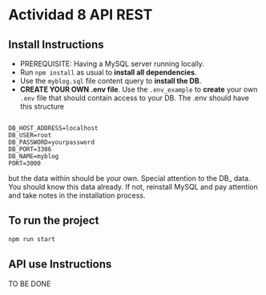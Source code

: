 # Actividad 8 API REST

## Install Instructions

- PREREQUISITE: Having a MySQL server running locally.
- Run `npm install` as usual to **install all dependencies**.
- Use the `myblog.sql` file content query to **install the DB**.
- **CREATE YOUR OWN .env file**. Use the `.env_example` to **create** your own `.env` file that should contain access to your DB. The .env should have this structure

```

DB_HOST_ADDRESS=localhost
DB_USER=root
DB_PASSWORD=yourpassword
DB_PORT=3306
DB_NAME=myblog
PORT=3000

```

but the data within should be your own. Special attention to the DB\_ data. You should know this data already. If not, reinstall MySQL and pay attention and take notes in the installation process.

## To run the project

```Bash
npm run start
```

## API use Instructions

TO BE DONE

